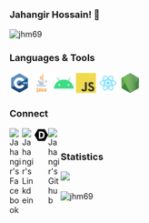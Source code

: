 ### Jahangir Hossain! 👋 
<img src="https://komarev.com/ghpvc/?username=jhm69&label=Views&color=a4c639&style=plastic" alt="jhm69" />

### Languages & Tools
<p>
<img height="35" src="https://raw.githubusercontent.com/github/explore/80688e429a7d4ef2fca1e82350fe8e3517d3494d/topics/cpp/cpp.png">
<img height="35" src="https://raw.githubusercontent.com/github/explore/80688e429a7d4ef2fca1e82350fe8e3517d3494d/topics/java/java.png">
<img height="35" src="https://raw.githubusercontent.com/github/explore/80688e429a7d4ef2fca1e82350fe8e3517d3494d/topics/android/android.png">
<img height="35" src="https://raw.githubusercontent.com/github/explore/80688e429a7d4ef2fca1e82350fe8e3517d3494d/topics/javascript/javascript.png">
<img height="35" src="https://raw.githubusercontent.com/github/explore/80688e429a7d4ef2fca1e82350fe8e3517d3494d/topics/react/react.png">
<img height="35" src="https://raw.githubusercontent.com/github/explore/80688e429a7d4ef2fca1e82350fe8e3517d3494d/topics/nodejs/nodejs.png">
  <p>

### Connect
<a href="facebook.com/jhm69">
  <img align="left" alt="Jahangir's Facebook" width="22px" src="https://cdn.jsdelivr.net/npm/simple-icons@v3/icons/facebook.svg" />
<a href="linkedin.com/in/jahangir-hossain-b8325017b/">
  <img align="left" alt="Jahangir's Linkdein" width="22px" src="https://cdn.jsdelivr.net/npm/simple-icons@v3/icons/linkedin.svg" />
</a> <a href="https://devpost.com/jhm69">
  <img align="left" alt="Jahangir's Devpost" width="24px" src="https://raw.githubusercontent.com/JHM69/Docs/main/devpost-svgrepo-com.svg" />
</a> <a href="https://github.com/jhm69">
  <img align="left" alt="Jahangir's Github" width="22px" src="https://cdn.jsdelivr.net/npm/simple-icons@v3/icons/github.svg" />
</a> <br>

### Statistics
<img src="https://github-readme-stats.vercel.app/api/top-langs/?username=jhm69&theme=dark&hide_langs_below=1" />


<p><img align="center" src="https://github-readme-streak-stats.herokuapp.com/?user=jhm69&" alt="jhm69"/></p>
